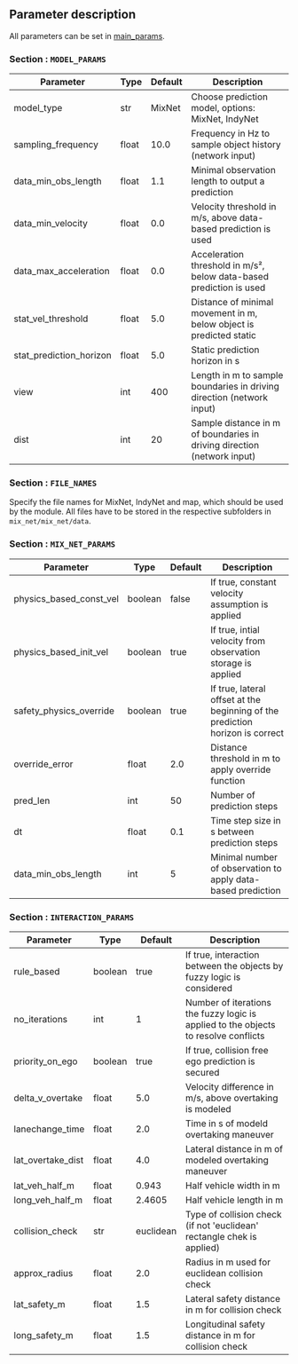 ## Parameter description
All parameters can be set in [main_params](main_params.ini).

### Section : `MODEL_PARAMS`

| Parameter | Type | Default | Description
| ------------- | ------------- | ------ | ----- |
model_type | str | MixNet | Choose prediction model, options: MixNet, IndyNet|
sampling_frequency | float | 10.0 | Frequency in Hz to sample object history (network input) |
data_min_obs_length | float | 1.1 | Minimal observation length to output a prediction |
data_min_velocity | float | 0.0 | Velocity threshold in m/s, above data-based prediction is used |
data_max_acceleration | float | 0.0 | Acceleration threshold in m/s², below data-based prediction is used |
stat_vel_threshold | float | 5.0 | Distance of minimal movement in m, below object is predicted static |
stat_prediction_horizon | float | 5.0 | Static prediction horizon in s |
view | int | 400 | Length in m to sample boundaries in driving direction (network input) |
dist | int | 20 | Sample distance in m of boundaries in driving direction (network input) |

### Section : `FILE_NAMES`
Specify the file names for MixNet, IndyNet and map, which should be used by the module. All files have to be stored in the respective subfolders in `mix_net/mix_net/data`.


### Section : `MIX_NET_PARAMS`
| Parameter | Type | Default | Description
| ------------- | ------------- | ------ | ----- |
physics_based_const_vel | boolean | false | If true, constant velocity assumption is applied |
physics_based_init_vel | boolean| true | If true, intial velocity from observation storage is applied |
safety_physics_override | boolean | true | If true, lateral offset at the beginning of the prediction horizon is correct |
override_error | float | 2.0 | Distance threshold in m to apply override function |
pred_len | int | 50 | Number of prediction steps
dt | float | 0.1 | Time step size in s between prediction steps |
data_min_obs_length | int | 5 | Minimal number of observation to apply data-based prediction


### Section : `INTERACTION_PARAMS`
| Parameter | Type | Default | Description
| ------------- | ------------- | ------ | ----- |
rule_based | boolean | true | If true, interaction between the objects by fuzzy logic is considered |
no_iterations | int | 1 | Number of iterations the fuzzy logic is applied to the objects to resolve conflicts |
priority_on_ego | boolean | true | If true, collision free ego prediction is secured
delta_v_overtake | float | 5.0 | Velocity difference in m/s, above overtaking is modeled |
lanechange_time | float | 2.0 | Time in s of modeld overtaking maneuver |
lat_overtake_dist | float | 4.0 | Lateral distance in m of modeled overtaking maneuver |
lat_veh_half_m | float | 0.943 | Half vehicle width in m |
long_veh_half_m | float | 2.4605| Half vehicle length in m |
collision_check | str | euclidean | Type of collision check (if not 'euclidean' rectangle chek is applied) |
approx_radius | float | 2.0 | Radius in m used for euclidean collision check |
lat_safety_m | float | 1.5 | Lateral safety distance in m for collision check |
long_safety_m | float | 1.5 | Longitudinal safety distance in m for collision check |
